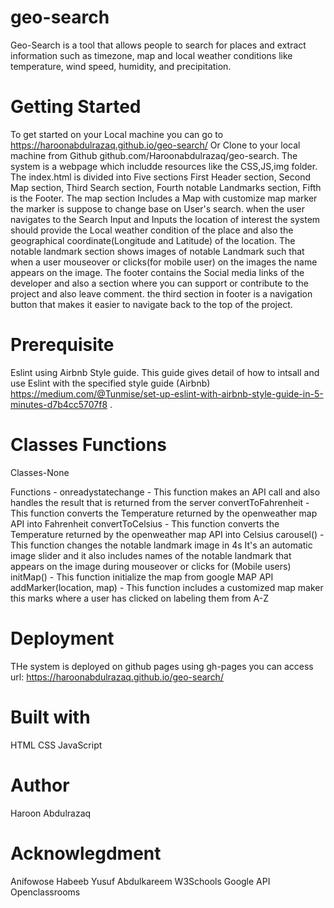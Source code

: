 # geo-search 

Geo-Search is a tool that allows people to search for places and extract information such as timezone, map and local weather conditions like temperature, wind speed, humidity, and precipitation.
# Getting Started
To get started on your Local machine you can go to https://haroonabdulrazaq.github.io/geo-search/ Or Clone to your local machine from Github github.com/Haroonabdulrazaq/geo-search. The system is a webpage which includde resources like the CSS,JS,img folder. The index.html is divided into Five sections First Header section, Second Map section, Third Search section, Fourth notable Landmarks section, Fifth is the Footer. 
The map section Includes a Map with customize map marker the marker is suppose to change base on User's search. when the user navigates to the Search Input and Inputs the location of interest the system should provide the Local weather condition of the place and also the geographical coordinate(Longitude and Latitude) of the location. The notable landmark section shows images of notable Landmark such that when a user mouseover or clicks(for mobile user) on the images the name appears on the image. The footer contains the Social media links of the developer and also a section where you can support or contribute to the project and also leave comment. the third section in footer is a navigation button that makes it easier to navigate back to the top of the project.

# Prerequisite
Eslint using Airbnb Style guide. This guide gives detail of how to intsall and use Eslint with the specified style guide (Airbnb) https://medium.com/@Tunmise/set-up-eslint-with-airbnb-style-guide-in-5-minutes-d7b4cc5707f8 .

# Classes Functions 
Classes-None

Functions -
onreadystatechange - This function makes an API call and also handles the result that is returned from the server
convertToFahrenheit - This function converts the Temperature returned by the openweather map API into Fahrenheit
convertToCelsius -  This function converts the Temperature returned by the openweather map API into Celsius
carousel() - This function changes the notable landmark image in 4s It's an automatic image slider and it also includes names of the notable landmark that appears on the image during mouseover or clicks for (Mobile users)
initMap() - This function initialize the map from google MAP API
addMarker(location, map)  - This function includes a customized map maker this marks where a user has clicked on labeling them from A-Z



# Deployment
THe system is deployed on github pages using gh-pages you can access url:  https://haroonabdulrazaq.github.io/geo-search/
# Built with
HTML
CSS
JavaScript

# Author
Haroon Abdulrazaq

# Acknowlegdment
Anifowose Habeeb
Yusuf Abdulkareem
W3Schools
Google API
Openclassrooms